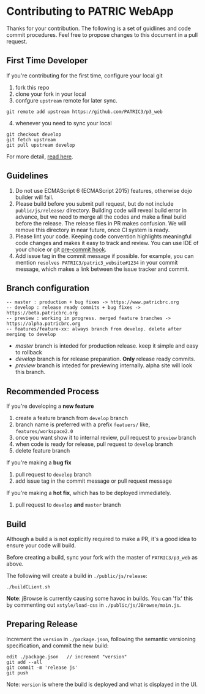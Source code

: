 # Contributing to PATRIC WebApp

Thanks for your contribution. The following is a set of guidlines and code commit procedures. Feel free to propose changes to this document in a pull request.

## First Time Developer

If you're contributing for the first time, configure your local git

1. fork this repo
2. clone your fork in your local
3. confgure `upstream` remote for later sync.

```shell
git remote add upstream https://github.com/PATRIC3/p3_web
```

4. whenever you need to sync your local

```shell
git checkout develop
git fetch upstream
git pull upstream develop
```

For more detail, [read here](https://help.github.com/articles/syncing-a-fork/).



## Guidelines

1. Do not use ECMAScript 6 (ECMAScript 2015) features, otherwise dojo builder will fail.
2. Please build before you submit pull request, but do not include `public/js/release/` directory. Building code will reveal build error in advance, but we need to merge all the codes and make a final build before the release. The release files in PR makes confusion. We will remove this directory in near future,  once CI system is ready.
3. Please lint your code. Keeping code convention highlights meaningful code changes and makes it easy to track and review. You can use IDE of your choice or git [pre-commit hook](./docs/pre-commit-linting.md).
4. Add issue tag in the commit message if possible. for example, you can mention `resolves PATRIC3/patric3_website#1234` in your commit message, which makes a link between the issue tracker and commit.



## Branch configuration

```
-- master : production + bug fixes -> https://www.patricbrc.org
-- develop : release ready commits + bug fixes -> https://beta.patricbrc.org
-- preview : working in progress. merged feature branches -> https://alpha.patricbrc.org
-- features/feature-xx: always branch from develop. delete after merging to develop
```

- *master* branch is inteded for production release. keep it simple and easy to rollback
- *develop* branch is for release preparation. **Only** release ready commits.
- *preview* branch is inteded for previewing internally. alpha site will look this branch.



## Recommended Process

If you're developing a **new feature**

1. create a feature branch from `develop` branch
2. branch name is preferred with a prefix `featuers/` like, `features/workspace2.0`
3. once you want show it to internal review, pull request to `preview` branch
4. when code is ready for release, pull request to `develop` branch
5. delete feature branch


If you're making a **bug fix**

1. pull request to `develop` branch
2. add issue tag in the commit message or pull request message

If you're making a **hot fix**, which has to be deployed immediately.

1. pull request to `develop` **and** `master` branch




## Build

Although a build a is not explicitly required to make a PR, it's a good idea to ensure your code will build.

Before creating a build, sync your fork with the master of `PATRIC3/p3_web` as above.

The following will create a build in `./public/js/release`:

```
./buildCLient.sh
```

**Note**: jBrowse is currently causing some havoc in builds.  You can 'fix' this by commenting out `xstyle/load-css` in `./public/js/JBrowse/main.js`.



## Preparing Release

Increment the `version` in `./package.json`, following the semantic versioning specification, and commit the new build:

```
edit ./package.json   // increment "version"
git add --all
git commit -m 'release js'
git push
```

Note: `version` is where the build is deployed and what is displayed in the UI.